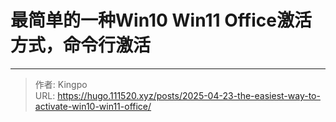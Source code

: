 # 最简单的一种Win10 Win11 Office激活方式，命令行激活


<!--more-->





---

> 作者: Kingpo  
> URL: https://hugo.111520.xyz/posts/2025-04-23-the-easiest-way-to-activate-win10-win11-office/  

